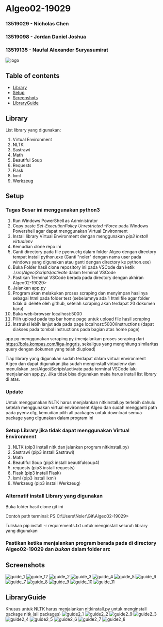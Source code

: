 # Algeo02-19029
### 13519029 - Nicholas Chen
### 13519098 - Jordan Daniel Joshua
### 13519135 - Naufal Alexander Suryasumirat

![logo](https://github.com/naufalsuryasumirat/Algeo02-19029/blob/main/images/logo.jpg?raw=true)

## Table of contents
* [Library](#library)
* [Setup](#setup)
* [Screenshots](#screenshots)
* [LibraryGuide](#libraryguide)

## Library
List library yang digunakan:
1. Virtual Environment
2. NLTK
3. Sastrawi
4. Math
5. Beautiful Soup
6. Requests
7. Flask
8. lxml
9. Werkzeug

## Setup
### Tugas Besar ini menggunakan python3
1. Run Windows PowerShell as Administrator
2. Copy paste *Set-ExecutionPolicy Unrestricted -Force* pada Windows Powershell agar dapat menggunakan Virtual Environment
3. Install library Virtual Environment dengan menggunakan *pip3 install virtualenv*
4. Kemudian clone repo ini
5. Ganti directory pada file pyenv.cfg dalam folder Algeo dengan directory tempat install python.exe (Ganti "noler" dengan nama user pada windows yang digunakan atau ganti dengan directory ke python.exe)
6. Buka Folder hasil clone repository ini pada VSCode dan ketik *.\src\Algeo\Scripts\activate* dalam terminal VSCode
7. Pastikan Terminal VSCode berada pada directory dengan akhiran Algeo02-19029>
8. Jalankan app.py
9. Program akan melakukan proses scraping dan menyimpan hasilnya sebagai html pada folder test (sebelumnya ada 1 html file agar folder tidak di delete oleh github, setelah scraping akan terdapat 20 dokumen baru)
10. Buka web-browser localhost:5000
11. Pilih upload pada top bar home page untuk upload file hasil scraping
12. Instruksi lebih lanjut ada pada page localhost:5000/instructions (dapat diakses pada tombol instructions pada bagian atas home page)

app.py menggunakan scraping.py (menjalankan proses scraping dari https://bola.kompas.com/liga-inggris, sekaligus yang menghitung similaritas query dengan dokumen yang telah diupload)

Tiap library yang digunakan sudah terdapat dalam virtual environment Algeo dan dapat digunakan jika sudah menginstall virtualenv dan menuliskan .src\Algeo\Scripts\activate pada terminal VSCode lalu menjalankan app.py. Jika tidak bisa digunakan maka harus install list library di atas.
### Update
Untuk menggunakan NLTK harus menjalankan nltkinstall.py terlebih dahulu setelah menggunakan virtual environment Algeo dan sudah mengganti path pada pyenv.cfg, kemudian pilih all packages untuk download semua package yang digunakan dalam program ini

### Setup Library jika tidak dapat menggunakan Virtual Environment
1. NLTK (pip3 install nltk dan jalankan program nltkinstall.py)
2. Sastrawi (pip3 install Sastrawi)
3. Math
4. Beautiful Soup (pip3 install beautifulsoup4)
5. requests (pip3 install requests)
6. Flask (pip3 install Flask)
7. lxml (pip3 install lxml)
8. Werkzeug (pip3 install Werkzeug)
### Alternatif install Library yang digunakan
Buka folder hasil clone git ini

Contoh path terminal: PS C:\Users\Noler\Git\Algeo02-19029>

Tuliskan pip install -r requirements.txt untuk menginstall seluruh library yang digunakan

### Pastikan ketika menjalankan program berada pada di directory Algeo02-19029 dan *bukan* dalam folder src

## Screenshots
![guide_1](https://github.com/naufalsuryasumirat/Algeo02-19029/blob/main/images/guide_1.jpg?raw=true)
![guide_12](https://github.com/naufalsuryasumirat/Algeo02-19029/blob/main/images/guide_12.jpg?raw=true)
![guide_2](https://github.com/naufalsuryasumirat/Algeo02-19029/blob/main/images/guide_2.jpg?raw=true)
![guide_3](https://github.com/naufalsuryasumirat/Algeo02-19029/blob/main/images/guide_3.jpg?raw=true)
![guide_4](https://github.com/naufalsuryasumirat/Algeo02-19029/blob/main/images/guide_4.jpg?raw=true)
![guide_5](https://github.com/naufalsuryasumirat/Algeo02-19029/blob/main/images/guide_5.jpg?raw=true)
![guide_6](https://github.com/naufalsuryasumirat/Algeo02-19029/blob/main/images/guide_6.jpg?raw=true)
![guide_7](https://github.com/naufalsuryasumirat/Algeo02-19029/blob/main/images/guide_7.jpg?raw=true)
![guide_8](https://github.com/naufalsuryasumirat/Algeo02-19029/blob/main/images/guide_8.jpg?raw=true)
![guide_9](https://github.com/naufalsuryasumirat/Algeo02-19029/blob/main/images/guide_9.jpg?raw=true)
![guide_10](https://github.com/naufalsuryasumirat/Algeo02-19029/blob/main/images/guide_10.jpg?raw=true)
![guide_11](https://github.com/naufalsuryasumirat/Algeo02-19029/blob/main/images/guide_11.jpg?raw=true)

## LibraryGuide
Khusus untuk NLTK harus menjalankan nltkinstall.py untuk menginstall package nltk (all packages)
![guide2_1](https://github.com/naufalsuryasumirat/Algeo02-19029/blob/main/images/guide2_1.jpg?raw=true)
![guide2_2](https://github.com/naufalsuryasumirat/Algeo02-19029/blob/main/images/guide2_2.jpg?raw=true)
![guide2_9](https://github.com/naufalsuryasumirat/Algeo02-19029/blob/main/images/guide2_9.jpg?raw=true)
![guide2_3](https://github.com/naufalsuryasumirat/Algeo02-19029/blob/main/images/guide2_3.jpg?raw=true)
![guide2_4](https://github.com/naufalsuryasumirat/Algeo02-19029/blob/main/images/guide2_4.jpg?raw=true)
![guide2_5](https://github.com/naufalsuryasumirat/Algeo02-19029/blob/main/images/guide2_5.jpg?raw=true)
![guide2_6](https://github.com/naufalsuryasumirat/Algeo02-19029/blob/main/images/guide2_6.jpg?raw=true)
![guide2_7](https://github.com/naufalsuryasumirat/Algeo02-19029/blob/main/images/guide2_7.jpg?raw=true)
![guide2_8](https://github.com/naufalsuryasumirat/Algeo02-19029/blob/main/images/guide2_8.jpg?raw=true)
